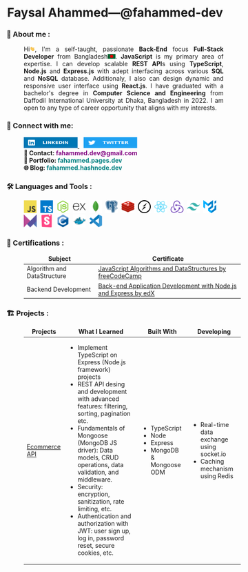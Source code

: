 <h1 align="center">
    Faysal Ahammed—@fahammed-dev
</h1>

### 🧔 About me :

<p align="justify" style="margin-left: 40px;">
    Hi<img src="assets/hello.gif" width="12px" height="12px" alt="hi">, I'm a self-taught, passionate <b>Back-End</b> focus <b>Full-Stack Developer</b> from Bangladesh<img src="assets/bangladesh.png" width="18"/>. <b>JavaScript</b> is my primary area of expertise. I can develop scalable <b>REST API</b>s using <b>TypeScript</b>, <b>Node.js</b> and <b>Express.js</b> with adept interfacing across various <b>SQL</b> and <b>NoSQL</b> database. Additionaly, I also can design dynamic and responsive user interface using <b>React.js</b>. I have graduated with a bachelor's degree in <b>Computer Science and Engineering</b> from Daffodil International University at Dhaka, Bangladesh in 2022. I am open to any type of career opportunity that aligns with my interests.
</p>

### 🤝 Connect with me:
<a href="https://www.linkedin.com/in/fahammed-dev">
    <img src="./assets/linkedIn.svg" width="125" height="25" alt="LinkedIn" style="flex: 1;margin-left: 40px;">
</a>
<a href="https://twitter.com/fahammed_dev">
    <img src="./assets/twitter.svg" width="125" height="25" alt="Twitter" style="flex: 1; margin-left: 10px;">
</a>

<div style="display: flex; flex-direction: column; margin-left: 40px;font-weight: bold;">
    <div>
        📧 Contact: <span style="color: purple">fahammed.dev@gmail.com</span>
    </div>
    <div>
        💼 Portfolio: <a href="https://fahammed.pages.dev" style="text-decoration: none; color: teal;">fahammed.pages.dev</a>
    </div>
    <div>
        🌐 Blog: <a href="https://fahammed.hashnode.dev" style="text-decoration: none; color: teal;">fahammed.hashnode.dev</a>
    </div>
</div>

### 🛠️ Languages and Tools :

<p style="margin-left: 40px;">
    <img src="./assets/javascript-original.svg" title="JavaScript" alt="JavaScript" width="30" height="30"/>&nbsp;
    <img src="./assets/typescript-plain.svg" title="TypeScript" alt="TypeScript" width="30" height="30"/>&nbsp;
    <img src="./assets/nodejs-original.svg" title="NodeJS" alt="NodeJS" width="30" height="30"/>&nbsp;
    <img src="./assets/express-original.svg" title="Express" alt="Express" width="30" height="30"/>&nbsp;
    <img src="./assets/mongodb-original.svg" title="MongoDB" alt="MongoDB" width="30" height="30"/>&nbsp;
    <img src="./assets/postgresql-plain.svg" title="PostgreSQL" alt="PostgreSQL" width="30" height="30"/>&nbsp;
    <img src="./assets/redis-original.svg" title="Redis" alt="Redis" width="30" height="30"/>&nbsp;
    <img src="./assets/socket-io.svg" title="Socket.io" alt="Socket.io" width="30" height="30"/>&nbsp;
    <img src="./assets/react-original.svg" title="ReactJS" alt="ReactJS" width="30" height="30"/>&nbsp;
    <img src="./assets/redux-original.svg" title="Redux" alt="Redux" width="30" height="30"/>&nbsp;
    <img src="./assets/tailwindcss-plain.svg" title="Tailwind CSS" alt="Tailwind CSS" width="30" height="30"/>&nbsp;
    <img src="./assets/material-ui-1.svg" title="MUI" alt="MUI" width="30" height="30"/>&nbsp;
    <img src="./assets/framer-motion.svg" title="Framer Motion" alt="Framer Motion" width="30" height="30"/>&nbsp;
    <img src="./assets/storybook-icon.svg" title="Storybook" alt="Storybook" width="30" height="30"/>&nbsp;
    <img src="./assets/c-original.svg" title="C" alt="C" width="30" height="30"/>&nbsp;
    <img src="./assets/docker-original.svg" title="Docker" alt="Docker" width="30" height="30"/>&nbsp;
    <img src="./assets/vscode-original.svg" title="Visual Studio Code" alt="Visual Studio Code" width="30" height="30"/>&nbsp;
</p>

### 📑 Certifications :

<table style="margin-left: 40px;">
  <thead align="center">
    <tr border: none;>
      <td><b>Subject</b></td>
      <td><b>Certificate</b></td>
    </tr>
  </thead>
  <tbody>
    <tr>
      <td>
          Algorithm and DataStructure
      </td>
      <td>
          <a href="https://www.freecodecamp.org/certification/faysalahammed/javascript-algorithms-and-data-structures" target="_blank">JavaScript Algorithms and DataStructures by freeCodeCamp</a>
      </td>
    </tr>
    <tr>
      <td>
          Backend Development
      </td>
      <td>
          <a href="https://courses.edx.org/certificates/9a8cd6b988654058becd10d37d687b7a" target="_blank">Back-end Application Development with Node.js and Express by edX</a>
      </td>
    </tr>
  </tbody>
</table>

### 🏗️ Projects :

<table style="margin-left: 40px;">
  <thead align="center">
    <tr border: none;>
      <td><b>Projects</b></td>
      <td><b>What I Learned</b></td>
      <td><b>Built With</b></td>
      <td><b>Developing</b></td>
    </tr>
  </thead>
  <tbody>
    <tr>
      <td>
          <a href="https://github.com/fahammed-dev/ts-node-ecommerce-server" target="_blank">Ecommerce API</a>
      </td>
      <td>
          <ul>
            <li>Implement TypeScript on Express (Node.js framework) projects</li>
            <li>REST API desing and development with advanced features: filtering, sorting, pagination etc.</li>
            <li>Fundamentals of Mongoose (MongoDB JS driver): Data models, CRUD operations, data validation, and middleware.</li>
            <li>Security: encryption, sanitization, rate limiting, etc.</li>
            <li>Authentication and authorization with JWT: user sign up, log in, password reset, secure cookies, etc.</li>
        </ul>
      </td>
        <td>
          <ul>
            <li>TypeScript</li>
            <li>Node</li>
            <li>Express</li>
            <li>MongoDB & Mongoose ODM</li>
        </ul>
      </td>
    <td>
          <ul>
            <li>Real-time data exchange using socket.io</li>
            <li>Caching mechanism using Redis</li>
        </ul>
      </td>
    </tr>
  </tbody>
</table>
